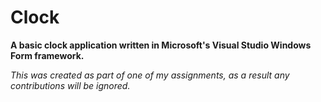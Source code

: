 Clock
===================
__A basic clock application written in Microsoft's Visual Studio Windows Form framework.__

_This was created as part of one of my assignments, as a result any contributions will be ignored._